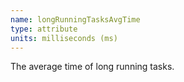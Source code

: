 ```yaml
---
name: longRunningTasksAvgTime
type: attribute
units: milliseconds (ms)
---
```


The average time of long running tasks.